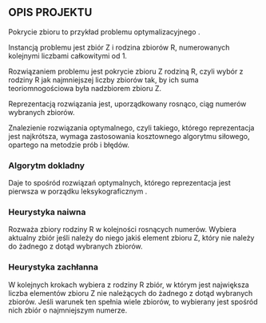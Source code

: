 # 

## OPIS PROJEKTU
Pokrycie zbioru to przykład problemu optymalizacyjnego .

Instancją problemu jest zbiór Z i rodzina zbiorów R, 
numerowanych kolejnymi liczbami całkowitymi od 1.

Rozwiązaniem problemu jest pokrycie zbioru Z rodziną R, 
czyli wybór z rodziny R jak najmniejszej liczby zbiorów tak, 
by ich suma teoriomnogościowa była nadzbiorem zbioru Z.

Reprezentacją rozwiązania jest, uporządkowany rosnąco, 
ciąg numerów wybranych zbiorów.

Znalezienie rozwiązania optymalnego, czyli takiego, 
którego reprezentacja jest najkrótsza, 
wymaga zastosowania kosztownego algorytmu siłowego, 
opartego na metodzie prób i błędów.

### Algorytm dokladny
Daje to spośród  rozwiązań optymalnych, którego reprezentacja jest 
pierwsza w porządku leksykograficznym .

### Heurystyka naiwna 
Rozważa zbiory rodziny R w kolejności rosnących numerów. 
Wybiera aktualny zbiór jeśli należy do niego jakiś element zbioru Z, 
który nie należy do żadnego z dotąd wybranych zbiorów.

### Heurystyka zachłanna 
W kolejnych krokach wybiera z rodziny R zbiór, w którym jest 
największa liczba elementów zbioru Z nie należących do żadnego 
z dotąd wybranych zbiorów. 
Jeśli warunek ten spełnia wiele zbiorów, 
to wybierany jest spośród nich zbiór o najmniejszym numerze.